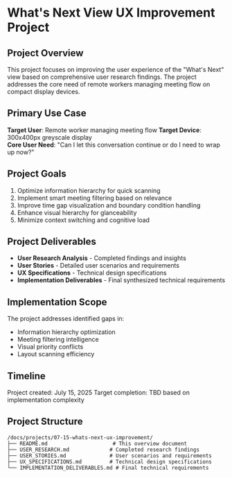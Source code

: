 # What's Next View UX Improvement Project

## Project Overview

This project focuses on improving the user experience of the "What's Next" view based on comprehensive user research findings. The project addresses the core need of remote workers managing meeting flow on compact display devices.

## Primary Use Case

**Target User**: Remote worker managing meeting flow
**Target Device**: 300x400px greyscale display  
**Core User Need**: "Can I let this conversation continue or do I need to wrap up now?"

## Project Goals

1. Optimize information hierarchy for quick scanning
2. Implement smart meeting filtering based on relevance
3. Improve time gap visualization and boundary condition handling
4. Enhance visual hierarchy for glanceability
5. Minimize context switching and cognitive load

## Project Deliverables

- **User Research Analysis** - Completed findings and insights
- **User Stories** - Detailed user scenarios and requirements
- **UX Specifications** - Technical design specifications
- **Implementation Deliverables** - Final synthesized technical requirements

## Implementation Scope

The project addresses identified gaps in:
- Information hierarchy optimization
- Meeting filtering intelligence  
- Visual priority conflicts
- Layout scanning efficiency

## Timeline

Project created: July 15, 2025
Target completion: TBD based on implementation complexity

## Project Structure

```
/docs/projects/07-15-whats-next-ux-improvement/
├── README.md                     # This overview document
├── USER_RESEARCH.md             # Completed research findings
├── USER_STORIES.md              # User scenarios and requirements
├── UX_SPECIFICATIONS.md         # Technical design specifications
└── IMPLEMENTATION_DELIVERABLES.md # Final technical requirements